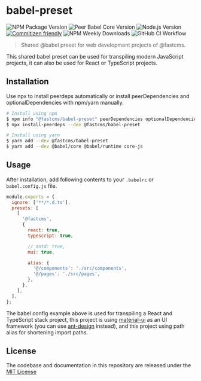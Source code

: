 # babel-preset

![NPM Package Version](https://img.shields.io/npm/v/@fastcms/babel-preset) ![Peer Babel Core Version](https://img.shields.io/npm/dependency-version/@fastcms/babel-preset/peer/@babel/core) ![Node.js Version](https://img.shields.io/node/v/@fastcms/babel-preset) [![Commitizen friendly](https://img.shields.io/badge/commitizen-friendly-brightgreen.svg)](http://commitizen.github.io/cz-cli/) ![NPM Weekly Downloads](https://img.shields.io/npm/dw/@fastcms/babel-preset) ![GitHub CI Workflow](https://github.com/fastcms/babel-preset/actions/workflows/main.yml/badge.svg)

> Shared @babel preset for web development projects of @fastcms.

This shared babel preset can be used for transpiling modern JavaScript projects, it can also be used for React or TypeScript projects.

## Installation

Use npx to install peerdeps automatically or install peerDependencies and optionalDependencies with npm/yarn manually.

```bash
# Install using npm
$ npm info "@fastcms/babel-preset" peerDependencies optionalDependencies
$ npx install-peerdeps --dev @fastcms/babel-preset

# Install using yarn
$ yarn add --dev @fastcms/babel-preset
$ yarn add --dev @babel/core @babel/runtime core-js
```

## Usage

After installation, add following contents to your `.babelrc` or `babel.config.js` file.

```js
module.exports = {
  ignore: ['**/*.d.ts'],
  presets: [
    [
      '@fastcms',
      {
        react: true,
        typescript: true,

        // antd: true,
        mui: true,

        alias: {
          '@/components': './src/components',
          '@/pages': './src/pages',
        },
      },
    ],
  ],
};
```

The babel config example above is used for transpiling a React and TypeScript stack project, this project is using [material-ui](https://mui.com/) as an UI framework (you can use [ant-design](https://ant.design/) instead), and this project using path alias for shortening import paths.

## License

The codebase and documentation in this repository are released under the [MIT License](./license)

